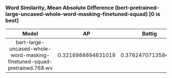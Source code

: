 ### Word Similarity, Mean Absolute Difference (bert-pretrained-large-uncased-whole-word-masking-finetuned-squad) [0 is best]
|Model|AP|Battig|BLESS|ESSLI-2008|
|:--:|:--:|:--:|:--:|:--:|
|bert-large-uncased-whole-word-masking-finetuned-squad-pretrained.768.wv|0.3216988694831018|0.3782470713584824|0.4369368832027514|0.4949055184902225|
